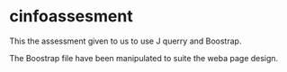 # cinfoassesment
This the assessment given to us to use J querry and Boostrap.
 
 The Boostrap file have been manipulated to suite the weba page design.
